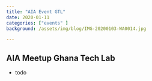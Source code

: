 ```yaml
---
title: "AIA Event GTL"
date: 2020-01-11
categories: ["events" ]
background: /assets/img/blog/IMG-20200103-WA0014.jpg

---
```



## AIA Meetup Ghana Tech Lab


- todo
